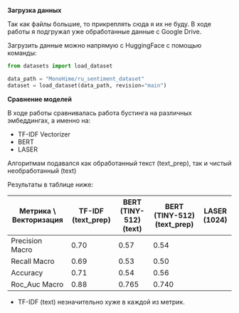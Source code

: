 **Загрузка данных**

Так как файлы большие, то прикреплять сюда я их не буду. В ходе работы я подгружал уже обработанные данные с Google Drive.

Загрузить данные можно напрямую с HuggingFace с помощью команды:

```python
from datasets import load_dataset

data_path = "MonoHime/ru_sentiment_dataset"
dataset = load_dataset(data_path, revision="main")
```
**Сравнение моделей**

В ходе работы сравнивалась работа бустинга на различных эмбеддингах, а именно на:
* TF-IDF Vectorizer
* BERT
* LASER

Алгоритмам подавался как обработанный текст (text_prep), так и чистый необработанный (text)

Результаты в таблице ниже:

|  Метрика \ Векторизация  |  TF-IDF (text_prep) |  BERT (TINY-512) (text) |  BERT (TINY-512) (text_prep)  |  LASER (1024)  |
|--------------------------|---------------------|--------------------------|------------------------------|----------------|
|  Precision Macro         |        0.70         |         0.57             |            0.54              |                |
|  Recall Macro            |        0.69         |         0.53             |            0.50              |                |
|  Accuracy                |        0.71         |         0.54             |            0.56              |                |
|  Roc_Auc Macro           |        0.88         |         0.765            |            0.740             |                |

* TF-IDF (text) незначительно хуже в каждой из метрик.
